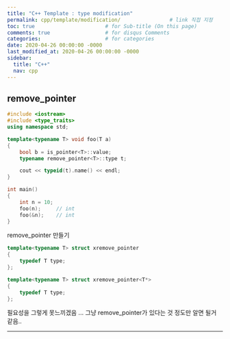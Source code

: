 ```yaml
---
title: "C++ Template : type modification"
permalink: cpp/template/modification/                # link 직접 지정
toc: true                       # for Sub-title (On this page)
comments: true                  # for disqus Comments
categories:                     # for categories
date: 2020-04-26 00:00:00 -0000
last_modified_at: 2020-04-26 00:00:00 -0000
sidebar:
  title: "C++"
  nav: cpp
---
```


## remove_pointer

```cpp
#include <iostream>
#include <type_traits>
using namespace std;

template<typename T> void foo(T a)
{
    bool b = is_pointer<T>::value;
    typename remove_pointer<T>::type t;

    cout << typeid(t).name() << endl;
}

int main()
{
    int n = 10;
    foo(n);     // int
    foo(&n);    // int
}
```

remove_pointer 만들기

```cpp
template<typename T> struct xremove_pointer
{
    typedef T type;
};

template<typename T> struct xremove_pointer<T*>
{
    typedef T type;
};
```

필요성을 그렇게 못느끼겠음 ... 그냥 remove_pointer가 있다는 것 정도만 알면 될거 같음..

---

